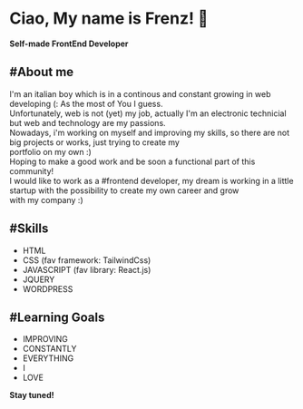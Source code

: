 <h1>Ciao, My name is Frenz! 👋</h1>
<b>Self-made FrontEnd Developer</b>
<h2>#About me</h2>
<p>I'm an italian boy which is in a continous and constant growing in web developing (:
As the most of You I guess. <br/>
Unfortunately, web is not (yet) my job, actually I'm an electronic technicial but web and technology are my passions.<br/>
Nowadays, i'm working on myself and improving my skills, so there are not big projects or works, just trying to create my<br/> 
portfolio on my own :)<br/>
Hoping to make a good work and be soon a functional part of this community!<br/>
I would like to work as a #frontend developer, my dream is working in a little startup with the possibility to create my own career and grow<br>
with my company :)<br>
<h2>#Skills</h2>
<ul>
  <li>HTML</li>
  <li>CSS (fav framework: TailwindCss)</li>
  <li>JAVASCRIPT (fav library: React.js)</li>
  <li>JQUERY</li>
  <li>WORDPRESS</li>
</ul>
<h2>#Learning Goals</h2>
<ul>
  <li>IMPROVING</li>
  <li>CONSTANTLY</li>
  <li>EVERYTHING</li>
  <li>I</li>
  <li>LOVE</li>
</ul>

<b>Stay tuned!</b> 

